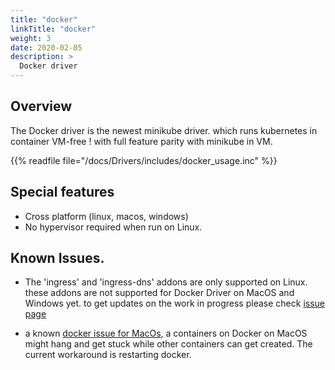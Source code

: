 ```yaml
---
title: "docker"
linkTitle: "docker"
weight: 3
date: 2020-02-05
description: >
  Docker driver 
---
```


## Overview

The Docker driver is the newest minikube driver. which runs kubernetes in container VM-free ! with full feature parity with minikube in VM.

{{% readfile file="/docs/Drivers/includes/docker_usage.inc" %}}


## Special features
- Cross platform (linux, macos, windows)
- No hypervisor required when run on Linux.

## Known Issues.

- The 'ingress' and 'ingress-dns' addons are only supported on Linux. 
these addons are not supported for Docker Driver on MacOS and Windows yet. to get updates on the work in progress please check [issue page](https://github.com/kubernetes/minikube/issues/7332)

- a known [docker issue for MacOs](https://github.com/docker/for-mac/issues/1835), a containers on Docker on MacOS might hang and get stuck while other containers can get created. The current workaround is restarting docker.